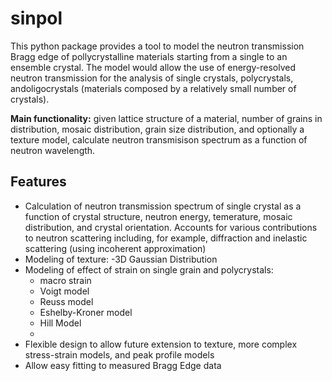 # sinpol
This python package provides a tool to model the neutron transmission  Bragg edge of pollycrystalline materials starting from a single to an ensemble crystal.  The model would allow the use of energy-resolved neutron transmission for the analysis of single crystals, polycrystals, andoligocrystals (materials composed by a relatively small number of crystals).


**Main functionality:** given lattice structure of a material, number of grains in distribution, mosaic distribution, grain size distribution, and optionally a texture model,
calculate neutron transmisison spectrum as a function of neutron wavelength.
## Features
* Calculation of neutron transmission spectrum of single crystal as a function of crystal structure, neutron energy, temerature, mosaic distribution, and crystal orientation. Accounts for various contributions to neutron scattering including, for example, diffraction and inelastic scattering (using incoherent approximation)
* Modeling of texture:
  -3D Gaussian Distribution
* Modeling of effect of strain on single grain and polycrystals:
  - macro strain
  - Voigt model
  - Reuss model
  - Eshelby-Kroner model
  - Hill Model
  - 
* Flexible design to allow future extension to texture, more complex stress-strain models, and peak profile models
* Allow easy fitting to measured Bragg Edge data


